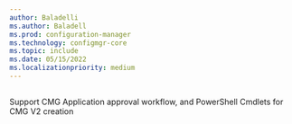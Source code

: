 ```yaml
---
author: Baladelli
ms.author: Baladell
ms.prod: configuration-manager
ms.technology: configmgr-core
ms.topic: include
ms.date: 05/15/2022
ms.localizationpriority: medium
---
```


## <a name="bkmk_anchor"></a>  
<!--13351390#-->

Support CMG Application approval workflow, and PowerShell Cmdlets for CMG V2 creation